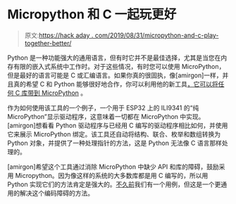 # Micropython 和 C 一起玩更好

> 原文:[https://hack aday . com/2019/08/31/micropython-and-c-play-together-better/](https://hackaday.com/2019/08/31/micropython-and-c-play-together-better/)

Python 是一种功能强大的通用语言，但有时它并不是最佳选择，尤其是当您在内存有限的嵌入式系统中工作时。对于这些情况，有时您可以使用 MicroPython，但是最好的语言可能是 C 或汇编语言。如果你真的很固执，像[amirgon]一样，并且真的希望 C 和 Python 能够很好地合作，你可以利用他的新工具[，它可以将任何 C 库带到 MicroPython](https://blog.littlevgl.com/2019-08-05/micropython-pure-display-driver#micropython-api-to-any-c-library) 。

作为如何使用该工具的一个例子，一个用于 ESP32 上的 ILI9341 的“纯 MicroPython”显示驱动程序，这意味着一切都在 MicroPython 中实现。[amirgon]想看看 Python 驱动程序与已经用 C 编写的驱动程序相比如何，并使用它来展示 MicroPython 绑定。该工具还自动将结构、联合、枚举和数组转换为 Python 对象，并提供了一种处理指针的方法，这是 Python 无法像 C 语言那样处理的。

[amirgon]希望这个工具通过消除 MicroPython 中缺少 API 和库的障碍，鼓励采用 Micropython。因为像这样的系统的大多数库都是用 C 编写的，所以用 Python 实现它们的方法肯定是强大的。[不久前](https://hackaday.com/2019/02/28/littlevgl-brings-gui-tools-to-micropython/)我们有一个用例，但这是一个更通用的解决这个编码障碍的方法。